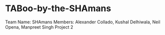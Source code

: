 # TABoo-by-the-SHAmans
Team Name: SHAmans
Members: Alexander Collado, Kushal Delhiwala, Neil Opena, Manpreet Singh
Project 2